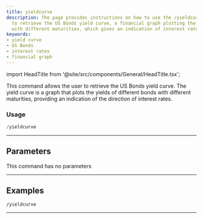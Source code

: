 ```yaml
---
title: yieldcurve
description: The page provides instructions on how to use the /yieldcurve command
  to retrieve the US Bonds yield curve, a financial graph plotting the bonds' yields
  with different maturities, which gives an indication of interest rates direction.
keywords:
- yield curve
- US Bonds
- interest rates
- financial graph
---
```


import HeadTitle from '@site/src/components/General/HeadTitle.tsx';

<HeadTitle title="yieldcurve - Economy - Telegram - Reference | OpenBB Bot Docs" />

This command allows the user to retrieve the US Bonds yield curve. The yield curve is a graph that plots the yields of different bonds with different maturities, providing an indication of the direction of interest rates.

### Usage

```python wordwrap
/yieldcurve
```

---

## Parameters

This command has no parameters

---

## Examples

```
/yieldcurve
```

---

